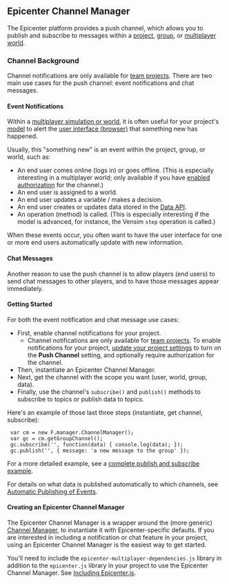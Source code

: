  ## Epicenter Channel Manager

 The Epicenter platform provides a push channel, which allows you to publish and subscribe to messages within a [project](../../../glossary/#projects), [group](../../../glossary/#groups), or [multiplayer world](../../../glossary/#world).

 <a name="background"></a>
 ### Channel Background

 Channel notifications are only available for [team projects](../../../glossary/#team). There are two main use cases for the push channel: event notifications and chat messages.

 #### Event Notifications

 Within a [multiplayer simulation or world](../../../glossary/#world), it is often useful for your project's [model](../../../writing_your_model/) to alert the [user interface (browser)](../../../creating_your_interface/) that something new has happened.

 Usually, this "something new" is an event within the project, group, or world, such as:

 * An end user comes online (logs in) or goes offline. (This is especially interesting in a multiplayer world; only available if you have [enabled authorization](../../../updating_your_settings/#general-settings) for the channel.)
 * An end user is assigned to a world.
 * An end user updates a variable / makes a decision.
 * An end user creates or updates data stored in the [Data API](../data-api-service/).
 * An operation (method) is called. (This is especially interesting if the model is advanced, for instance, the Vensim `step` operation is called.)

 When these events occur, you often want to have the user interface for one or more end users automatically update with new information.

 #### Chat Messages

 Another reason to use the push channel is to allow players (end users) to send chat messages to other players, and to have those messages appear immediately.

 #### Getting Started

 For both the event notification and chat message use cases:

 * First, enable channel notifications for your project.
      * Channel notifications are only available for [team projects](../../../glossary/#team). To enable notifications for your project, [update your project settings](../../../updating_your_settings/#general-settings) to turn on the **Push Channel** setting, and optionally require authorization for the channel.
 * Then, instantiate an Epicenter Channel Manager.
 * Next, get the channel with the scope you want (user, world, group, data).
 * Finally, use the channel's `subscribe()` and `publish()` methods to subscribe to topics or publish data to topics.

 Here's an example of those last three steps (instantiate, get channel, subscribe):

     var cm = new F.manager.ChannelManager();
     var gc = cm.getGroupChannel();
     gc.subscribe('', function(data) { console.log(data); });
     gc.publish('', { message: 'a new message to the group' });

 For a more detailed example, see a [complete publish and subscribe example](../../../rest_apis/multiplayer/channel/#epijs-example).

 For details on what data is published automatically to which channels, see [Automatic Publishing of Events](../../../rest_apis/multiplayer/channel/#publish-message-auto).

 #### Creating an Epicenter Channel Manager

 The Epicenter Channel Manager is a wrapper around the (more generic) [Channel Manager](../channel-manager/), to instantiate it with Epicenter-specific defaults. If you are interested in including a notification or chat feature in your project, using an Epicenter Channel Manager is the easiest way to get started.

 You'll need to include the `epicenter-multiplayer-dependencies.js` library in addition to the `epicenter.js` library in your project to use the Epicenter Channel Manager. See [Including Epicenter.js](../../#include).